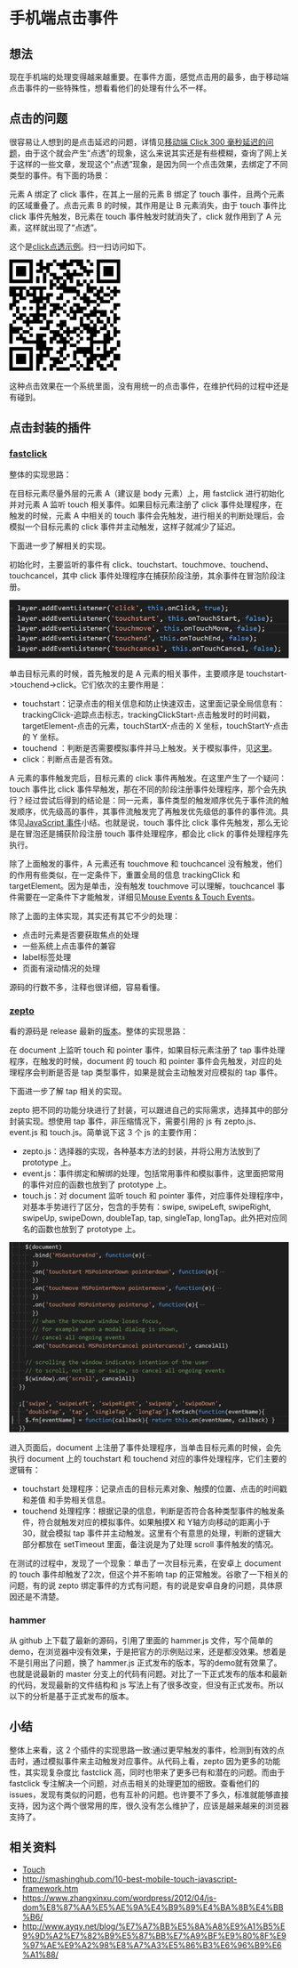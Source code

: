 # 手机端点击事件
## 想法
现在手机端的处理变得越来越重要。在事件方面，感觉点击用的最多，由于移动端点击事件的一些特殊性，想看看他们的处理有什么不一样。

## 点击的问题
很容易让人想到的是点击延迟的问题，详情见[移动端 Click 300 毫秒延迟的问题][url-segment-8]，由于这个就会产生“点透”的现象，这么来说其实还是有些模糊，查询了网上关于这样的一些文章，发现这个“点透”现象，是因为同一个点击效果，去绑定了不同类型的事件。有下面的场景：

元素 A 绑定了 click 事件，在其上一层的元素 B 绑定了 touch 事件，且两个元素的区域重叠了。点击元素 B 的时候，其作用是让 B 元素消失，由于 touch 事件比 click 事件先触发，B元素在 touch 事件触发时就消失了，click 就作用到了 A 元素，这样就出现了“点透”。

这个是[click点透示例][url-click-penetrate]。扫一扫访问如下。

![qrcode-penetrate][url-images-qrcode-penetrate]

这种点击效果在一个系统里面，没有用统一的点击事件，在维护代码的过程中还是有碰到。
## 点击封装的插件
### [fastclick][url-github-fastclick]
整体的实现思路：

在目标元素尽量外层的元素 A（建议是 body 元素）上，用 fastclick 进行初始化并对元素 A 监听 touch 相关事件。如果目标元素注册了 click 事件处理程序，在触发的时候，元素 A 中相关的 touch 事件会先触发，进行相关的判断处理后，会模拟一个目标元素的 click 事件并主动触发，这样子就减少了延迟。

下面进一步了解相关的实现。

初始化时，主要监听的事件有 click、touchstart、touchmove、touchend、touchcancel，其中 click 事件处理程序在捕获阶段注册，其余事件在冒泡阶段注册。

![19-fastclick-main-event][url-images-fastclick-main-event]

单击目标元素的时候，首先触发的是 A 元素的相关事件，主要顺序是 touchstart->touchend->click。它们依次的主要作用是：
- touchstart：记录点击的相关信息和防止快速双击，这里面记录全局信息有：trackingClick-追踪点击标志，trackingClickStart-点击触发时的时间戳，targetElement-点击的元素，touchStartX-点击的 X 坐标，touchStartY-点击的 Y 坐标。
- touchend ：判断是否需要模拟事件并马上触发。关于模拟事件，见[这里][url-segment-11]。
- click：判断点击是否有效。

A 元素的事件触发完后，目标元素的 click 事件再触发。在这里产生了一个疑问：touch 事件比 click 事件早触发，那在不同的阶段注册事件处理程序，那个会先执行？经过尝试后得到的结论是：同一元素，事件类型的触发顺序优先于事件流的触发顺序，优先级高的事件，其事件流触发完了再触发优先级低的事件的事件流。具体见[JavaScript 事件][url-blog-14]小结。也就是说，touch 事件比 click 事件先触发，那么无论是在冒泡还是捕获阶段注册 touch 事件处理程序，都会比 click 的事件处理程序先执行。

除了上面触发的事件，A 元素还有 touchmove 和 touchcancel 没有触发，他们的作用有些类似，在一定条件下，重置全局的信息 trackingClick 和 targetElement。因为是单击，没有触发 touchmove 可以理解，touchcancel 事件需要在一定条件下才能触发，详细见[Mouse Events & Touch Events][url-blog-15]。

除了上面的主体实现，其实还有其它不少的处理：
- 点击时元素是否要获取焦点的处理
- 一些系统上点击事件的兼容
- label标签处理
- 页面有滚动情况的处理

源码的行数不多，注释也很详细，容易看懂。

### [zepto][url-github-zepto]
看的源码是 release 最新的[版本][url-zepto-release]。整体的实现思路：

在 document 上监听 touch 和 pointer 事件，如果目标元素注册了 tap 事件处理程序，在触发的时候，document 的 touch 和 pointer 事件会先触发，对应的处理程序会判断是否是 tap 类型事件，如果是就会主动触发对应模拟的 tap 事件。

下面进一步了解 tap 相关的实现。

zepto 把不同的功能分块进行了封装，可以跟进自己的实际需求，选择其中的部分封装实现。想使用 tap 事件，非压缩情况下，需要引用的 js 有 zepto.js、event.js 和 touch.js。简单说下这 3 个 js 的主要作用：
- zepto.js：选择器的实现，各种基本方法的封装，并将公用方法放到了 prototype 上。
- event.js：事件绑定和解绑的处理，包括常用事件和模拟事件，这里面把常用的事件对应的函数也放到了 prototype 上。
- touch.js：对 document 监听 touch 和 pointer 事件，对应事件处理程序中，对基本手势进行了区分，包含的手势有：swipe, swipeLeft, swipeRight, swipeUp, swipeDown, doubleTap, tap, singleTap, longTap。此外把对应同名的函数也放到了 prototype 上。

![19-zepto][url-19-zepto]

进入页面后，document 上注册了事件处理程序，当单击目标元素的时候，会先执行 document 上的 touchstart 和 touchend 对应的事件处理程序，它们主要的逻辑有：
- touchstart 处理程序：记录点击的目标元素对象、触摸的位置、点击的时间戳和差值 和手势相关信息。
- touchend 处理程序：根据记录的信息，判断是否符合各种类型事件的触发条件，符合就触发对应的模拟事件。如果触摸X 和 Y轴方向移动的距离小于 30，就会模拟 tap 事件并主动触发。这里有个有意思的处理，判断的逻辑大部分都放在 setTimeout 里面，备注说是为了处理 scroll 事件触发的情况。

在测试的过程中，发现了一个现象：单击了一次目标元素，在安卓上 document 的 touch 事件却触发了2次，但这个并不影响 tap 的正常触发。谷歌了一下相关的问题，有的说 zepto 绑定事件的方式有问题，有的说是安卓自身的问题，具体原因还是不清楚。

### hammer
从 github 上下载了最新的源码，引用了里面的 hammer.js 文件，写个简单的demo，在浏览器中没有效果，于是把官方的示例贴过来，还是都没效果。想着是不是引用出了问题，换了 hammer.js 正式发布的版本，写的demo就有效果了。也就是说最新的 master 分支上的代码有问题。对比了一下正式发布的版本和最新的代码，发现最新的文件结构和 js 写法上有了很多改变，但没有正式发布。所以以下的分析是基于正式发布的版本。

## 小结
整体上来看，这 2 个插件的实现思路一致:通过更早触发的事件，检测到有效的点击时，通过模拟事件来主动触发对应事件。从代码上看，zepto 因为更多的功能性，其实现复杂度比 fastclick 高，同时也带来了更多已有和潜在的问题。而由于 fastclick 专注解决一个问题，对点击相关的处理更加的细致。查看他们的 issues，发现有类似的问题，也有互补的问题。也许要不了多久，标准就能够直接支持，因为这个两个很常用的库，很久没有怎么维护了，应该是越来越来的浏览器支持了。



## 相关资料
- [Touch][url-docs-touch]
- http://smashinghub.com/10-best-mobile-touch-javascript-framework.htm
- https://www.zhangxinxu.com/wordpress/2012/04/js-dom%E8%87%AA%E5%AE%9A%E4%B9%89%E4%BA%8B%E4%BB%B6/
- http://www.ayqy.net/blog/%E7%A7%BB%E5%8A%A8%E9%A1%B5%E9%9D%A2%E7%82%B9%E5%87%BB%E7%A9%BF%E9%80%8F%E9%97%AE%E9%A2%98%E8%A7%A3%E5%86%B3%E6%96%B9%E6%A1%88/


<!-- 点击的问题 -->
[url-segment-8]:https://github.com/XXHolic/segment/issues/8
[url-click-penetrate]:https://xxholic.github.io/lab/lab-js/19/click-penetrate.html
[url-images-qrcode-penetrate]:./images/19/qrcode-penetrate.png
[url-images-fastclick-main-event]:./images/19/19-fastclick-main-event.png
[url-19-zepto]:./images/19/19-zepto.png

<!-- 点击封装的插件 -->
[url-github-fastclick]:https://github.com/ftlabs/fastclick
[url-github-zepto]:https://github.com/madrobby/zepto
[url-zepto-release]:https://github.com/madrobby/zepto/releases
[url-segment-11]:https://github.com/XXHolic/segment/issues/11
[url-blog-14]:https://github.com/XXHolic/blog/issues/14
[url-blog-15]:https://github.com/XXHolic/blog/issues/15

<!-- 相关资料 -->
[url-docs-touch]:https://developer.mozilla.org/en-US/docs/Web/API/Touch